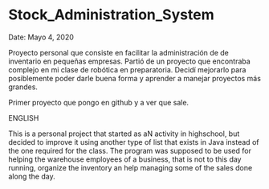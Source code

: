 # Stock_Administration_System

Date: Mayo 4, 2020

Proyecto personal que consiste en facilitar la administración de de inventario en pequeñas empresas.
Partió de un proyecto que encontraba complejo en mi clase de robótica  en preparatoria. Decidí mejorarlo
para posiblemente poder darle buena forma y aprender a manejar proyectos más grandes.

Primer proyecto que pongo en github y a ver que sale.

ENGLISH

This is a personal project that started as aN activity in highschool, but decided to improve it using another type of list that exists in Java instead of the one required for the class. The program was supposed to be used for helping the warehouse employees of a business, that is not to this day running, organize the inventory an help managing some of the sales done along the day.
